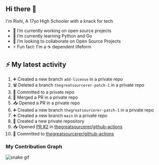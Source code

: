 ## Hi there 👋

I'm Rishi, A 17yo High Schooler with a knack for tech

- 🔭 I’m currently working on open source projects
- 🌱 I’m currently learning Python and Go
- 👯 I’m looking to collaborate on Open Source Projects
- ⚡ Fun fact: I'm a ☕ dependent lifeform


## :zap: My latest activity

<!--START_SECTION:activity-->
1. ➕ Created a new branch `add-license` in a private repo
2. 🗑️ Deleted a branch `thegreatsourcerer-patch-1` in a private repo
3. 📝 Committed to a private repo
4. 🔀 Merged a PR in a private repo
5. 📥 Opened a PR in a private repo
6. ➕ Created a new branch `thegreatsourcerer-patch-1` in a private repo
7. ➕ Created a new branch `main` in a private repo
8. 🎉 Created a new private repository
9. 📥 Opened [PR #2](https://github.com/thegreatsourcerer/github-actions/pull/2) in [thegreatsourcerer/github-actions](https://github.com/thegreatsourcerer/github-actions)
10. 📝 Committed to [thegreatsourcerer/github-actions](https://github.com/thegreatsourcerer/github-actions/commit/b5f62c0270c3b382d847eba0d2ba0f53cc9bcf12)
<!--END_SECTION:activity-->


### My Contribution Graph

![snake gif](https://github.com/thegreatsourcerer/thegreatsourcerer/blob/output/ocean.gif)

